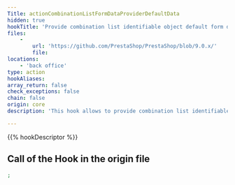 ```yaml
---
Title: actionCombinationListFormDataProviderDefaultData
hidden: true
hookTitle: 'Provide combination list identifiable object default form data for creation'
files:
    -
        url: 'https://github.com/PrestaShop/PrestaShop/blob/9.0.x/'
        file: 
locations:
    - 'back office'
type: action
hookAliases: 
array_return: false
check_exceptions: false
chain: false
origin: core
description: 'This hook allows to provide combination list identifiable object form data which will prefill the form in creation page'

---
```


{{% hookDescriptor %}}

## Call of the Hook in the origin file

```php
;
```
